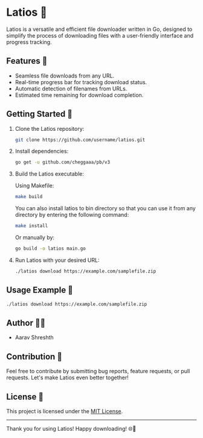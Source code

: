 # Latios 🚀

Latios is a versatile and efficient file downloader written in Go, designed to simplify the process of downloading files with a user-friendly interface and progress tracking.

## Features 🌟

- Seamless file downloads from any URL.
- Real-time progress bar for tracking download status.
- Automatic detection of filenames from URLs.
- Estimated time remaining for download completion.

## Getting Started 🚗

1. Clone the Latios repository:

   ```bash
   git clone https://github.com/username/latios.git
   ```

2. Install dependencies:

   ```bash
   go get -u github.com/cheggaaa/pb/v3
   ```

3. Build the Latios executable:

    Using Makefile:
    ```bash
    make build
    ```

    You can also install latios to bin directory
    so that you can use it from any directory by
    entering the following command:
    ```bash
    make install 
    ```

    Or manually by:
   ```bash
   go build -o latios main.go
   ```

4. Run Latios with your desired URL:

   ```bash
   ./latios download https://example.com/samplefile.zip
   ```

## Usage Example 📝

```bash
./latios download https://example.com/samplefile.zip
```

## Author 🧑‍💻

- Aarav Shreshth

## Contribution 🤝

Feel free to contribute by submitting bug reports, feature requests, or pull requests. Let's make Latios even better together!

## License 📜

This project is licensed under the [MIT License](LICENSE).

---

Thank you for using Latios! Happy downloading! 🌐💾